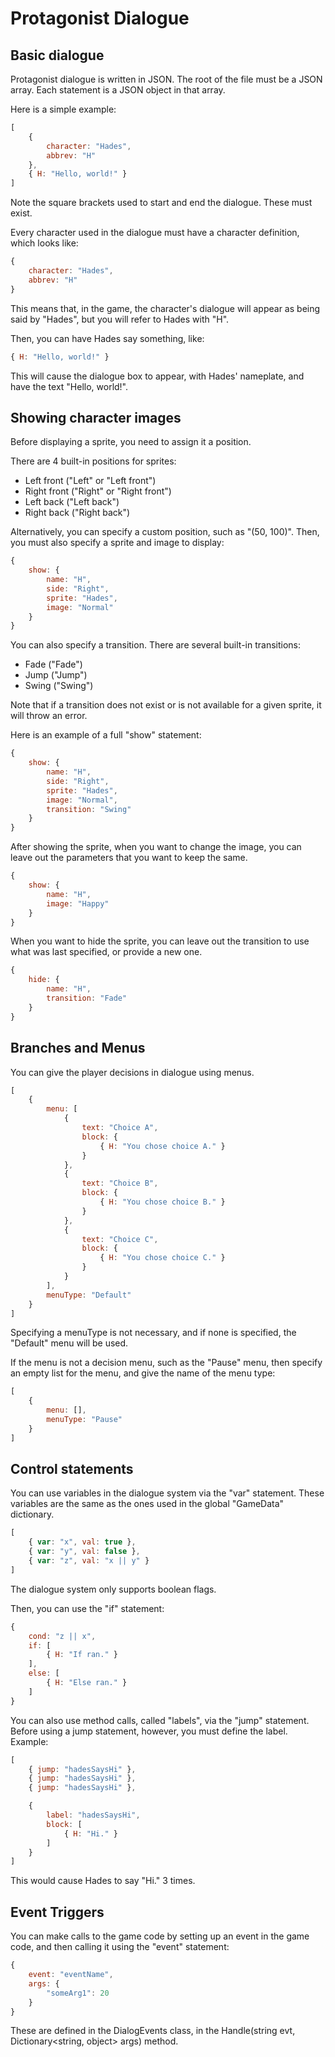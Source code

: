 # Protagonist Dialogue

## Basic dialogue

Protagonist dialogue is written in JSON. The root of the file must be a JSON array. Each statement is a JSON object in that array.

Here is a simple example:

```javascript
[
    {
        character: "Hades",
        abbrev: "H"
    },
    { H: "Hello, world!" }
]
```
Note the square brackets used to start and end the dialogue. These must exist.

Every character used in the dialogue must have a character definition, which looks like:
```javascript
{
    character: "Hades",
    abbrev: "H"
}
```

This means that, in the game, the character's dialogue will appear as being said by "Hades", but you will refer to Hades with "H".

Then, you can have Hades say something, like:
```javascript
{ H: "Hello, world!" }
```

This will cause the dialogue box to appear, with Hades' nameplate, and have the text "Hello, world!".

## Showing character images

Before displaying a sprite, you need to assign it a position.

There are 4 built-in positions for sprites:
* Left front ("Left" or "Left front")
* Right front ("Right" or "Right front")
* Left back ("Left back")
* Right back ("Right back")

Alternatively, you can specify a custom position, such as "(50, 100)". Then, you must also specify a sprite and image to display:
```javascript
{
    show: {
        name: "H",
        side: "Right",
        sprite: "Hades",
        image: "Normal"
    }
}
```

You can also specify a transition.
There are several built-in transitions:
* Fade ("Fade")
* Jump ("Jump")
* Swing ("Swing")

Note that if a transition does not exist or is not available for a given sprite, it will throw an error.

Here is an example of a full "show" statement:
```javascript
{
    show: {
        name: "H",
        side: "Right",
        sprite: "Hades",
        image: "Normal",
        transition: "Swing"
    }
}
```

After showing the sprite, when you want to change the image, you can leave out the parameters that you want to keep the same.
```javascript
{
    show: {
        name: "H",
        image: "Happy"
    }
}
```

When you want to hide the sprite, you can leave out the transition to use what was last specified, or provide a new one.
```javascript
{
    hide: {
        name: "H",
        transition: "Fade"
    }
}
```

## Branches and Menus

You can give the player decisions in dialogue using menus.

```javascript
[
    {
        menu: [
            {
                text: "Choice A",
                block: {
                    { H: "You chose choice A." }
                }
            },
            {
                text: "Choice B",
                block: {
                    { H: "You chose choice B." }
                }
            },
            {
                text: "Choice C",
                block: {
                    { H: "You chose choice C." }
                }
            }
        ],
        menuType: "Default"
    }
]
```
Specifying a menuType is not necessary, and if none is specified, the "Default" menu will be used.

If the menu is not a decision menu, such as the "Pause" menu, then specify an empty list for the menu, and give the name of the menu type:
```javascript
[
    {
        menu: [],
        menuType: "Pause"
    }
]
```

## Control statements

You can use variables in the dialogue system via the "var" statement. These variables are the same as the ones used in the global "GameData" dictionary.

```javascript
[
    { var: "x", val: true },
    { var: "y", val: false },
    { var: "z", val: "x || y" }
]
```
The dialogue system only supports boolean flags.

Then, you can use the "if" statement:
```javascript
{
    cond: "z || x",
    if: [
        { H: "If ran." }
    ],
    else: [
        { H: "Else ran." }
    ]
}
```

You can also use method calls, called "labels", via the "jump" statement. Before using a jump statement, however, you must define the label.
Example:
```javascript
[
    { jump: "hadesSaysHi" },
    { jump: "hadesSaysHi" },
    { jump: "hadesSaysHi" },

    {
        label: "hadesSaysHi",
        block: [
            { H: "Hi." }
        ]
    }
]
```
This would cause Hades to say "Hi." 3 times.

## Event Triggers

You can make calls to the game code by setting up an event in the game code, and then calling it using the "event" statement:
```javascript
{
    event: "eventName",
    args: {
        "someArg1": 20
    }
}
```
These are defined in the DialogEvents class, in the Handle(string evt, Dictionary<string, object> args) method.